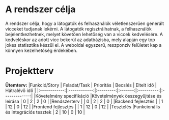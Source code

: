 # A rendszer célja
A rendszer célja, hogy a látogatók és felhasználók véletlenszerűen generált vicceket tudjanak lekérni. A látogatók regisztrálhatnak, a felhasználók bejelentkezhetnek, melyet követően lehetőség van a viccek kedvelésére. A kedveléskor az adott vicc bekerül az adatbázisba, mely alapján egy top jokes statisztika készül el. A weboldal egyszerű, reszponzív felületet kap a könnyen kezelhetőség érdekében.

# Projektterv
**Ütemterv:**
|Funkció/Story | Feladat/Task | Prioritás | Becslés | Eltelt idő | Hátralévő idő | 
|:------------:|:------------:|:---------:|:-------:|:----------:|:-------------:|
|Követelmény specifikáció |Követelmények összegyűjtése és leírása | 0 | 2 | 2 | 0 |
|Rendszerterv | | 0 | 2 | 2 | 0 |
|Backend fejlesztés | | 1 | 12 | 0 | 12 |
|Frontend fejlesztés | | 1 | 12 | 0 | 12 |
|Tesztelés |Funkcionális és integrációs tesztek | 2 | 10 | 0 | 10 |